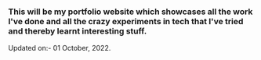 ### This will be my portfolio website which showcases all the work I've done and all the crazy experiments in tech that I've tried and thereby learnt interesting stuff.

Updated on:- 01 October, 2022.